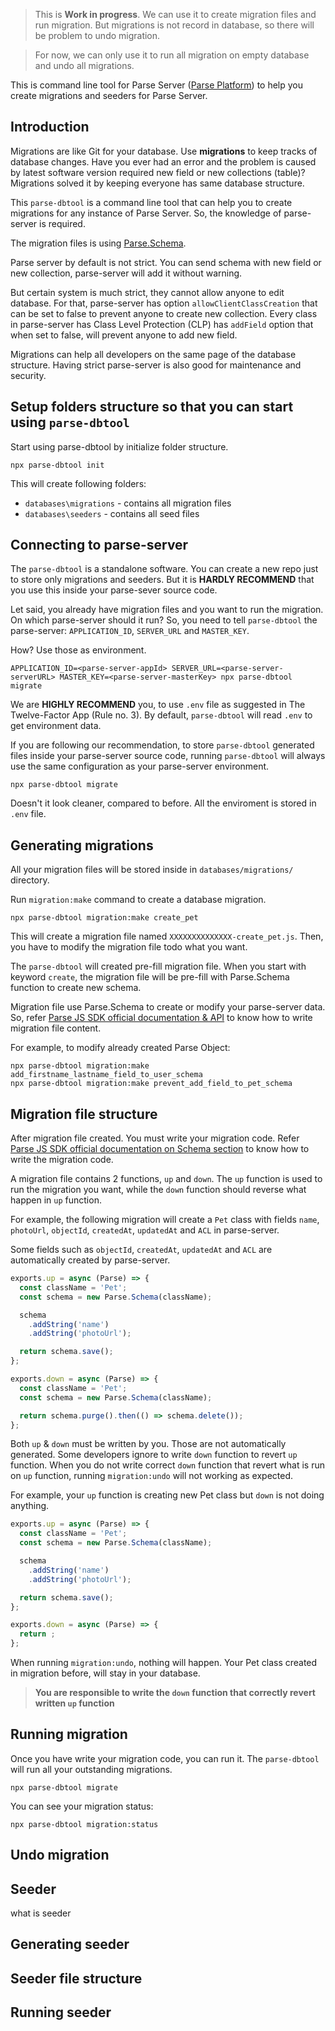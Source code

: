 > This is **Work in progress**. We can use it to create migration files and run migration.
> But migrations is not record in database, so there will be problem to undo migration.

> For now, we can only use it to run all migration on empty database and undo all migrations.

This is command line tool for Parse Server ([Parse Platform](https://parseplatform.org/)) 
to help you create migrations and seeders for Parse Server.

## Introduction

Migrations are like Git for your database. Use **migrations** to keep tracks of database changes.
Have you ever had an error and the problem is caused by latest software version required new field or
new collections (table)?
Migrations solved it by keeping everyone has same database structure.

This `parse-dbtool` is a command line tool that can help you to create migrations for any instance of 
Parse Server. So, the knowledge of parse-server is required.

The migration files is using [Parse.Schema](https://docs.parseplatform.org/js/guide/#schema).

Parse server by default is not strict. You can send schema with new field or new collection, parse-server will
add it without warning.

But certain system is much strict, they cannot allow anyone to edit database. For that, parse-server
has option `allowClientClassCreation` that can be set to false to prevent anyone to create new collection.
Every class in parse-server has Class Level Protection (CLP) has `addField` option that when set to false,
will prevent anyone to add new field.

Migrations can help all developers on the same page of the database structure. Having strict parse-server
is also good for maintenance and security.

## Setup folders structure so that you can start using `parse-dbtool`

Start using parse-dbtool by initialize folder structure.

```
npx parse-dbtool init
```

This will create following folders:

- `databases\migrations` - contains all migration files
- `databases\seeders` - contains all seed files

## Connecting to parse-server

The `parse-dbtool` is a standalone software. You can create a new repo just to store only migrations and seeders.
But it is **HARDLY RECOMMEND** that you use this inside your parse-sever source code.

Let said, you already have migration files and you want to run the migration. On which parse-server should
it run? So, you need to tell `parse-dbtool` the parse-server: `APPLICATION_ID`, `SERVER_URL` and `MASTER_KEY`.

How? Use those as environment.

```
APPLICATION_ID=<parse-server-appId> SERVER_URL=<parse-server-serverURL> MASTER_KEY=<parse-server-masterKey> npx parse-dbtool migrate
```

We are **HIGHLY RECOMMEND** you, to use `.env` file as suggested in The Twelve-Factor App (Rule no. 3).
By default, `parse-dbtool` will read `.env` to get environment data.

If you are following our recommendation, to store `parse-dbtool` generated files inside your parse-server source code,
running `parse-dbtool` will always use the same configuration as your parse-server environment.

```
npx parse-dbtool migrate
```

Doesn't it look cleaner, compared to before. All the enviroment is stored in `.env` file.

## Generating migrations

All your migration files will be stored inside in `databases/migrations/` directory.

Run `migration:make` command to create a database migration.

```
npx parse-dbtool migration:make create_pet
```

This will create a migration file named `XXXXXXXXXXXXXX-create_pet.js`. 
Then, you have to modify the migration file todo what you want.

The `parse-dbtool` will created pre-fill migration file. When you start with keyword `create`, the migration file
will be pre-fill with Parse.Schema function to create new schema.

Migration file use Parse.Schema to create or modify your parse-server data. 
So, refer [Parse JS SDK official documentation & API](https://docs.parseplatform.org/js/guide/#schema)
to know how to write migration file content.

For example, to modify already created Parse Object:

```
npx parse-dbtool migration:make add_firstname_lastname_field_to_user_schema
npx parse-dbtool migration:make prevent_add_field_to_pet_schema
```

## Migration file structure

After migration file created. You must write your migration code.
Refer [Parse JS SDK official documentation on Schema section](https://docs.parseplatform.org/js/guide/#schema)
to know how to write the migration code.

A migration file contains 2 functions, `up` and `down`. The `up` function is used to run the migration you want,
while the `down` function should reverse what happen in `up` function.

For example, the following migration will create a `Pet` class with fields 
`name`, `photoUrl`, `objectId`, `createdAt`, `updatedAt` and `ACL`  in parse-server.

Some fields such as `objectId`, `createdAt`, `updatedAt`  and `ACL` are automatically created by parse-server.

```javascript
exports.up = async (Parse) => {
  const className = 'Pet';
  const schema = new Parse.Schema(className);

  schema
    .addString('name')
    .addString('photoUrl');

  return schema.save();
};

exports.down = async (Parse) => {
  const className = 'Pet';
  const schema = new Parse.Schema(className);

  return schema.purge().then(() => schema.delete());
};

```

Both `up` & `down` must be written by you. Those are not automatically generated.
Some developers ignore to write `down` function to revert `up` function. When you do not write
correct `down` function that revert what is run on `up` function, running `migration:undo` will
not working as expected.

For example, your `up` function is creating new Pet class but `down` is not doing anything.

```javascript
exports.up = async (Parse) => {
  const className = 'Pet';
  const schema = new Parse.Schema(className);

  schema
    .addString('name')
    .addString('photoUrl');

  return schema.save();
};

exports.down = async (Parse) => {
  return ;
};
```

When running `migration:undo`, nothing will happen. Your Pet class created in migration before, will
stay in your database.

> **You are responsible to write the `down` function that correctly revert written `up` function**

## Running migration

Once you have write your migration code, you can run it. The `parse-dbtool` will run all your outstanding migrations.

```
npx parse-dbtool migrate
```

You can see your migration status:

```
npx parse-dbtool migration:status
```

## Undo migration

## Seeder

what is seeder

## Generating seeder

## Seeder file structure

## Running seeder
